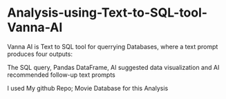 # Analysis-using-Text-to-SQL-tool-Vanna-AI

Vanna AI is Text to SQL tool for querrying Databases, where a text prompt  produces four outputs: 


The SQL query,
Pandas DataFrame,
AI suggested data visualization and 
AI recommended follow-up text prompts

I used My github Repo; Movie Database for this Analysis
